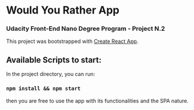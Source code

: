 # Would You Rather App

### Udacity Front-End Nano Degree Program - Project N.2

This project was bootstrapped with [Create React App](https://github.com/facebook/create-react-app).
## Available Scripts to start:

In the project directory, you can run:
### `npm install && npm start` 
then you are free to use the app with its functionalities and the SPA nature.
